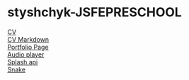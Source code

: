 # styshchyk-JSFEPRESCHOOL

 
[CV][0]  
[CV Markdown][1]  
[Portfolio Page][2]  
[Audio player][3]  
[Splash api][4]  
[Snake][5]

[0]: https://styshchyk.github.io/rsschool-cv/ "CV"
[1]: https://styshchyk.github.io/rsschool-cv/Read "CV Markdown"
[2]: https://styshchyk.github.io/rsschool-cv/portfolio/ "Portfolio link"
[3]: https://styshchyk.github.io/rsschool-cv/js30/ "Audio player"
[4]: https://styshchyk.github.io/rsschool-cv/js30-2/ "Search images" 
[5]: https://styshchyk.github.io/rsschool-cv/js30-3/ "Snake"
